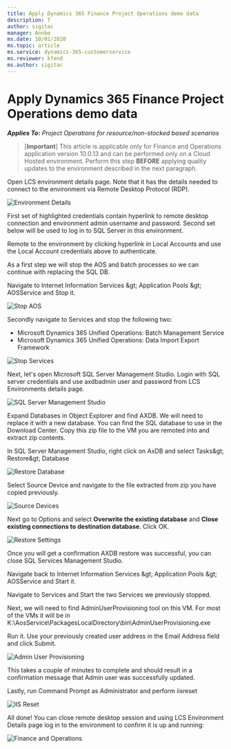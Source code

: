 ```yaml
---
title: Apply Dynamics 365 Finance Project Operations demo data
description: T
author: sigitac
manager: Annbe
ms.date: 10/01/2020
ms.topic: article
ms.service: dynamics-365-customerservice
ms.reviewer: kfend 
ms.author: sigitac
---
```


# Apply Dynamics 365 Finance Project Operations demo data

_**Applies To:** Project Operations for resource/non-stocked based scenarios_

>[**Important**]
> This article is applicable only for Finance and Operations application version 10.0.13 and can be performed only on a Cloud Hosted environment. Perform this step **BEFORE** applying quality updates to the environment described in the next paragraph.

Open LCS environment details page. Note that it has the details needed to connect to the environment via Remote Desktop Protocol (RDP).

![Environment Details](1EnvironmentDetails.png)

First set of highlighted credentials contain hyperlink to remote desktop connection and environment admin username and password. Second set below will be used to log in to SQL Server in this environment.

Remote to the environment by clicking hyperlink in Local Accounts and use the Local Account credentials above to authenticate.

As a first step we will stop the AOS and batch processes so we can continue with replacing the SQL DB.

Navigate to Internet Information Services \&gt; Application Pools \&gt; AOSService and Stop it.

![Stop AOS](2StopAOS.png)

Secondly navigate to Services and stop the following two:

- Microsoft Dynamics 365 Unified Operations: Batch Management Service
- Microsoft Dynamics 365 Unified Operations: Data Import Export Framework

![Stop Services](3StopAOS.png)

Next, let&#39;s open Microsoft SQL Server Management Studio. Login with SQL server credentials and use axdbadmin user and password from LCS Environments details page.

![SQL Server Management Studio](SSMS.png)

Expand Databases in Object Explorer and find AXDB. We will need to replace it with a new database. You can find the SQL database to use in the Download Center. Copy this zip file to the VM you are remoted into and extract zip contents.

In SQL Server Management Studio, right click on AxDB and select Tasks\&gt; Restore\&gt; Database

![Restore Database](5RestoreDatabase.png)

Select Source Device and navigate to the file extracted from zip you have copied previously.

![Source Devices](6SourceDevice.png)

Next go to Options and select  **Overwrite the existing database**  and  **Close existing connections to destination database**. Click OK.

![Restore Settings](7RestoreSetting.png)

Once you will get a confirmation AXDB restore was successful, you can close SQL Services Management Studio.

Navigate back to Internet Information Services \&gt; Application Pools \&gt; AOSService and Start it.

Navigate to Services and Start the two Services we previously stopped.

Next, we will need to find AdminUserProvisioning tool on this VM. For most of the VMs it will be in K:\AosService\PackagesLocalDirectory\bin\AdminUserProvisioning.exe

Run it.  Use your previously created user address in the Email Address field and click Submit.

![Admin User Provisioning](8AdminUserProvisioning.png)

This takes a couple of minutes to complete and should result in a confirmation message that Admin user was successfully updated.

Lastly, run Command Prompt as Administrator and perform iisreset

![IIS Reset](9IISReset.png)

All done! You can close remote desktop session and using LCS Environment Details page log in to the environment to confirm it is up and running:

![Finance and Operations](10FinanceAndOperations.png)
